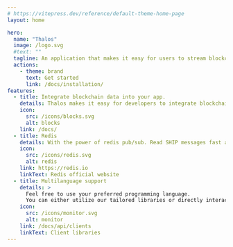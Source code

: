 ```yaml
---
# https://vitepress.dev/reference/default-theme-home-page
layout: home

hero:
  name: "Thalos"
  image: /logo.svg
  #text: ""
  tagline: An application that makes it easy for users to stream blockchain data from an Antelope SHIP node.
  actions:
    - theme: brand
      text: Get started
      link: /docs/installation/
features:
  - title: Integrate blockchain data into your app.
    details: Thalos makes it easy for developers to integrate blockchain into apps.
    icon:
      src: /icons/blocks.svg
      alt: blocks
    link: /docs/
  - title: Redis
    details: With the power of redis pub/sub. Read SHIP messages fast and easy
    icon:
      src: /icons/redis.svg
      alt: redis
    link: https://redis.io
    linkText: Redis official website
  - title: Multilanguage support
    details: >
      Feel free to use your preferred programming language.
      You can either utilize our tailored libraries or directly interact with Thalos using a redis-client to access blockchain data.
    icon:
      src: /icons/monitor.svg
      alt: monitor
    link: /docs/api/clients
    linkText: Client libraries
---
```

